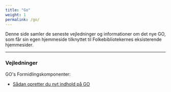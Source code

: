 ```yaml
---
title: "Go"
weight: 1
permalink: /go/
---
```


Denne side samler de seneste vejledninger og informationer om det nye GO, som får sin egen hjemmeside tilknyttet til Folkebibliotekernes eksisterende hjemmesider.

---

### Vejledninger
GO's Formidlingskomponenter:
- [Sådan opretter du nyt indhold på GO](https://www.folkebibliotekernescms.dk/main/go/opret-indhold-for-go/)
